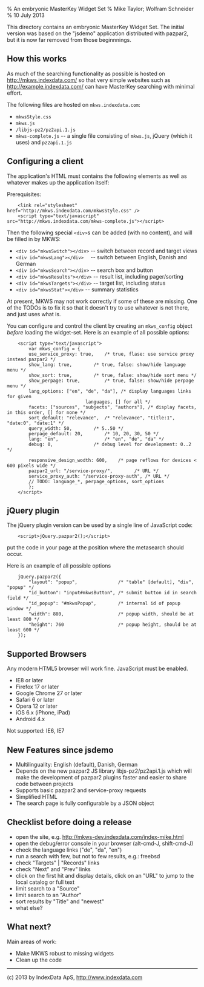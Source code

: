 % An embryonic MasterKey Widget Set
% Mike Taylor; Wolfram Schneider
% 10 July 2013


This directory contains an embryonic MasterKey Widget Set. The initial
version was based on the "jsdemo" application distributed with
pazpar2, but it is now far removed from those beginnnings.


How this works
--------------

As much of the searching functionality as possible is hosted on
	<http://mkws.indexdata.com/>
so that very simple websites such as
	<http://example.indexdata.com/>
can have MasterKey searching with minimal effort.

The following files are hosted on `mkws.indexdata.com`:

* `mkwsStyle.css`
* `mkws.js`
* `/libjs-pz2/pz2api.1.js`
* `mkws-complete.js` -- a single file consisting of `mkws.js`,
  jQuery (which it uses) and `pz2api.1.js`


Configuring a client
--------------------

The application's HTML must contains the following elements as well as
whatever makes up the application itself:

Prerequisites:

~~~
	<link rel="stylesheet" href="http://mkws.indexdata.com/mkwsStyle.css" />
	<script type="text/javascript" src="http://mkws.indexdata.com/mkws-complete.js"></script>
~~~

Then the following special `<div>`s can be added (with no content), and
will be filled in by MKWS:

* `<div id="mkwsSwitch"></div>` -- switch between record and target views
* `<div id="mkwsLang"></div>  ` -- switch between English, Danish and German
* `<div id="mkwsSearch"></div>` -- search box and button
* `<div id="mkwsResults"></div>` -- result list, including pager/sorting
* `<div id="mkwsTargets"></div>` -- target list, including status
* `<div id="mkwsStat"></div>` -- summary statistics

At present, MKWS may not work correctly if some of these are
missing. One of the TODOs is to fix it so that it doesn't try to use
whatever is not there, and just uses what is.

You can configure and control the client by creating an `mkws_config`
object _before_ loading the widget-set.  Here is an example of all
possible options:

~~~
	<script type="text/javascript">
	    var mkws_config = {
		use_service_proxy: true,    /* true, flase: use service proxy instead pazpar2 */
		show_lang: true, 	    /* true, false: show/hide language menu */
		show_sort: true, 	    /* true, false: show/hide sort menu */
		show_perpage: true, 	    /* true, false: show/hide perpage menu */
		lang_options: ["en", "de", "da"], /* display languages links for given
						     languages, [] for all */
		facets: ["sources", "subjects", "authors"], /* display facets, in this order, [] for none */
		sort_default: "relevance",  /* "relevance", "title:1", "date:0", "date:1" */
		query_width: 50,	    /* 5..50 */
		perpage_default: 20,	    /* 10, 20, 30, 50 */
		lang: "en",                 /* "en", "de", "da" */
		debug: 0,     		    /* debug level for development: 0..2 */

		responsive_design_wodth: 600,    /* page reflows for devices < 600 pixels wide */
		pazpar2_url: "/service-proxy/", 	   /* URL */
		service_proxy_auth: "/service-proxy-auth", /* URL */
		// TODO: language_*, perpage_options, sort_options
	    };
	</script>
~~~

jQuery plugin
------------------

The jQuery plugin version can be used by a single line of JavaScript code:

~~~
	<script>jQuery.pazpar2();</script>
~~~

put the code in your page at the position where the metasearch should occur.

Here is an example of all possible options

~~~
	jQuery.pazpar2({
	    "layout": "popup",               /* "table" [default], "div", "popup" */
	    "id_button": "input#mkwsButton", /* submit button id in search field */
	    "id_popup": "#mkwsPopup",        /* internal id of popup window */
	    "width": 880,                    /* popup width, should be at least 800 */ 
	    "height": 760                    /* popup height, should be at least 600 */
	});
~~~


Supported Browsers
------------------

Any modern HTML5 browser will work fine. JavaScript must be enabled.

* IE8 or later
* Firefox 17 or later
* Google Chrome 27 or later
* Safari 6 or later
* Opera  12 or later
* iOS 6.x (iPhone, iPad)
* Android 4.x

Not supported: IE6, IE7


New Features since jsdemo
--------------------------

- Multilinguality: English (default), Danish, German
- Depends on the new pazpar2 JS library libjs-pz2/pz2api.1.js
  which will make the development of pazpar2 plugins faster and
  easier to share code between projects
- Supports basic pazpar2 and service-proxy requests
- Simplified HTML
- The search page is fully configurable by a JSON object


Checklist before doing a release
---------------------------------
- open the site, e.g. http://mkws-dev.indexdata.com/index-mike.html
- open the debug/error console in your browser (alt-cmd-J, shift-cmd-J)
- check the language links ("de", "da", "en")
- run a search with few, but not to few results, e.g.: freebsd
- check "Targets" | "Records" links
- check "Next" and "Prev" links
- click on the first hit and display details, click on an "URL" to jump to
  the local catalog or full text
- limit search to a "Source"
- limit search to an "Author"
- sort results by "Title" and "newest"
- what else?



What next?
----------

Main areas of work:

* Make MKWS robust to missing widgets
* Clean up the code

- - -
\(c) 2013 by IndexData ApS, <http://www.indexdata.com>

